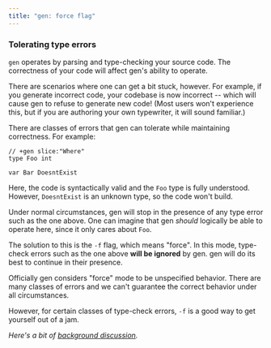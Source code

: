 ```yaml
---
title: "gen: force flag"
---
```


### Tolerating type errors

`gen` operates by parsing and type-checking your source code. The correctness of your code will affect gen's ability to operate.

There are scenarios where one can get a bit stuck, however. For example, if you generate incorrect code, your codebase is now incorrect -- which will cause gen to refuse to generate new code! (Most users won't experience this, but if you are authoring your own typewriter, it will sound familiar.)

There are classes of errors that gen can tolerate while maintaining correctness. For example:

	// +gen slice:"Where"
	type Foo int

	var Bar DoesntExist

Here, the code is syntactically valid and the `Foo` type is fully understood. However, `DoesntExist` is an unknown type, so the code won't build.

Under normal circumstances, gen will stop in the presence of any type error such as the one above. One can imagine that gen *should* logically be able to operate here, since it only cares about `Foo`.

The solution to this is the `-f` flag, which means "force". In this mode, type-check errors such as the one above **will be ignored** by gen. gen will do its best to continue in their presence.

Officially gen considers "force" mode to be unspecified behavior. There are many classes of errors and we can't guarantee the correct behavior under all circumstances.

However, for certain classes of type-check errors, `-f` is a good way to get yourself out of a jam.

*Here's a bit of [background discussion](https://github.com/clipperhouse/gen/issues/77).*
